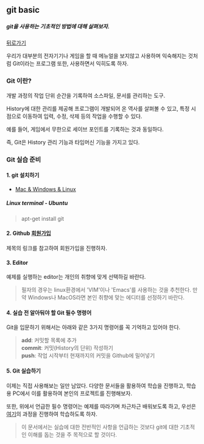## git basic

##### git을 사용하는 기초적인 방법에 대해 살펴보자.  

[뒤로가기](/git/README.md)

우리가 대부분의 전자기기나 게임을 할 때 메뉴얼을 보지않고 사용하며 익숙해지는 것처럼 Git이라는 프로그램 또한, 사용하면서 익히도록 하자.

### Git 이란?

개발 과정의 작업 단위 순간을 기록하여 소스파일, 문서를 관리하는 도구.

History에 대한 관리를 제공해 프로그램이 개발되어 온 역사를 살펴볼 수 있고, 특정 시점으로 이동하여 입력, 수정, 삭제 등의 작업을 수행할 수 있다.

예를 들어, 게임에서 무한으로 세이브 포인트를 기록하는 것과 동일하다.

즉, Git은 History 관리 기능과 타임머신 기능을 가지고 있다.

### Git 실습 준비

#### 1. git 설치하기

* [Mac & Windows & Linux][M&W&L]

##### Linux terminal - Ubuntu

> apt-get install git 

[M&W&L]: https://git-scm.com/downloads

#### 2. Github [회원가입][join]

제목의 링크를 참고하여 회원가입을 진행하자.

[join]: https://github.com/join

#### 3. Editor

예제를 실행하는 editor는 개인의 취향에 맞게 선택하길 바란다.

> 필자의 경우는 linux환경에서 'VIM'이나 'Emacs'를 사용하는 것을 추천한다. 만약  Windows나 MacOS라면 본인 취향에 맞는 에디터를 선정하기 바란다.

#### 4. 실습 전 알아둬야 할 Git 필수 명령어

Git을 입문하기 위해서는 아래와 같은 3가지 명령어를 꼭 기억하고 있어야 한다.

> **add**: 커밋할 목록에 추가  
> **commit**: 커밋(History의 단위) 작성하기  
> **push**: 작업 시작부터 현재까지의 커밋을 Github에 밀어넣기

#### 5. Git 실습하기

이제는 직접 사용해보는 일만 남았다. 다양한 문서들을 활용하여 학습을 진행하고, 학습용 PC에서 이를 활용하여 본인의 프로젝트를 진행해보자.

또한, 위에서 언급한 필수 명령어는 예제를 따라가며 차근차근 배워보도록 하고, 우선은 [여기][git-tuto]의 과정을 진행하여 학습하도록 하자.

[git-tuto]: https://github.com/rjs1197/git-training/

> 이 문서에서는 실습에 대한 전반적인 사항을 언급하는 것보다 git에 대한 기초적인 이해를 돕는 것을 주 목적으로 할 것이다.
